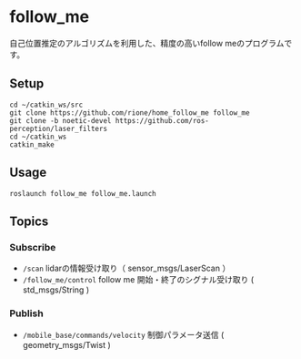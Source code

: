 # follow_me

自己位置推定のアルゴリズムを利用した、精度の高いfollow meのプログラムです。

## Setup

```
cd ~/catkin_ws/src
git clone https://github.com/rione/home_follow_me follow_me
git clone -b noetic-devel https://github.com/ros-perception/laser_filters
cd ~/catkin_ws
catkin_make
```

## Usage

```
roslaunch follow_me follow_me.launch
```

## Topics

### Subscribe

- `/scan` lidarの情報受け取り（ sensor_msgs/LaserScan ）
- `/follow_me/control` follow me 開始・終了のシグナル受け取り ( std_msgs/String )

### Publish

- `/mobile_base/commands/velocity` 制御パラメータ送信 ( geometry_msgs/Twist )
